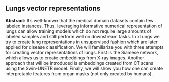 ## Lungs vector representations

**Abstract:** It’s well-known that the medical domain datasets contain few labeled instances. Thus, leveraging informative numerical representation of lungs can allow training models which do not require large amounts of labeled samples and still perform well on downstream tasks. In xLungs we try to create lung representations in unsupervised fashion which are later applied for disease classification. We will familiarize you with three attempts for creating vector representations of lungs. First is the Siamese network, which allows us to create embeddings from X-ray images. Another approach that will be introduced is embeddings created from CT scans using the Swin-UNETR model. Finally, we will show you how one can create interpretable features from organ masks (not only created by humans).